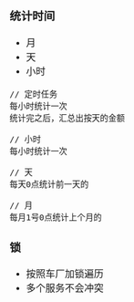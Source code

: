 <span  style="font-family: Simsun,serif; font-size: 17px; ">

### 统计时间

- 月
- 天
- 小时

~~~
// 定时任务
每小时统计一次
统计完之后，汇总出按天的金额

// 小时
每小时统计一次

// 天
每天0点统计前一天的

// 月
每月1号0点统计上个月的
~~~

### 锁

- 按照车厂加锁遍历
- 多个服务不会冲突

</span>